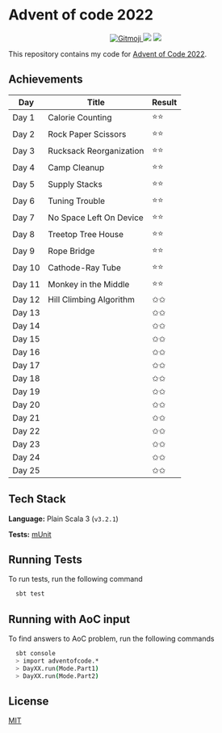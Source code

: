 # Advent of code 2022

<p align="center">
	<a href="https://gitmoji.dev">
		<img src="https://img.shields.io/badge/gitmoji-%20😜%20😍-FFDD67.svg?style=flat-square"
			 alt="Gitmoji">
	</a>
    <img src="https://github.com/rlemaitre-ledger/advent-of-code-2022/actions/workflows/ci.yml/badge.svg">
    <a href="https://codecov.io/gh/rlemaitre-ledger/advent-of-code-2022">
        <img src="https://codecov.io/gh/rlemaitre-ledger/advent-of-code-2022/branch/main/graph/badge.svg?token=5XW9EJ5SBD"/>
    </a>
</p>

This repository contains my code for [Advent of Code 2022](https://adventofcode.com/2022).

## Achievements

| Day    | Title                   | Result |
|--------|-------------------------|--------|
| Day 1  | Calorie Counting        | ⭐️⭐️   |
| Day 2  | Rock Paper Scissors     | ⭐️⭐️   |
| Day 3  | Rucksack Reorganization | ⭐️⭐️   |
| Day 4  | Camp Cleanup            | ⭐️⭐️   |
| Day 5  | Supply Stacks           | ⭐️⭐️   |
| Day 6  | Tuning Trouble          | ⭐️⭐️   |
| Day 7  | No Space Left On Device | ⭐️⭐️   |
| Day 8  | Treetop Tree House      | ⭐️⭐️   |
| Day 9  | Rope Bridge             | ⭐️⭐️   |
| Day 10 | Cathode-Ray Tube        | ⭐️⭐️   |
| Day 11 | Monkey in the Middle    | ⭐️⭐️   |
| Day 12 | Hill Climbing Algorithm | ✩✩     |
| Day 13 |                         | ✩✩     |
| Day 14 |                         | ✩✩     |
| Day 15 |                         | ✩✩     |
| Day 16 |                         | ✩✩     |
| Day 17 |                         | ✩✩     |
| Day 18 |                         | ✩✩     |
| Day 19 |                         | ✩✩     |
| Day 20 |                         | ✩✩     |
| Day 21 |                         | ✩✩     |
| Day 22 |                         | ✩✩     |
| Day 23 |                         | ✩✩     |
| Day 24 |                         | ✩✩     |
| Day 25 |                         | ✩✩     |

## Tech Stack

**Language:** Plain Scala 3 (`v3.2.1`)

**Tests:** [mUnit](https://scalameta.org/munit/)

## Running Tests

To run tests, run the following command

```bash
  sbt test
```

## Running with AoC input

To find answers to AoC problem, run the following commands

```bash
  sbt console
  > import adventofcode.*
  > DayXX.run(Mode.Part1)
  > DayXX.run(Mode.Part2)
```

## License

[MIT](https://choosealicense.com/licenses/mit/)
